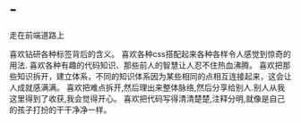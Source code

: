 # -
走在前端道路上

喜欢钻研各种标签背后的含义。
喜欢各种css搭配起来各种各样令人感觉到惊奇的用法.
喜欢各种有趣的代码知识、那些前人的智慧让人忍不住热血沸腾。
喜欢把那些知识拆开，建立体系，不同的知识体系因为某些相同的点相互连接起来，这会让人成就感满满。
喜欢把难点拆开,然后理出来整体脉络,然后分享给别人.别人从我这里得到了收获,我会觉得开心。
喜欢把代码写得清清楚楚,注释分明,就像是自己的孩子打扮的干干净净一样。












